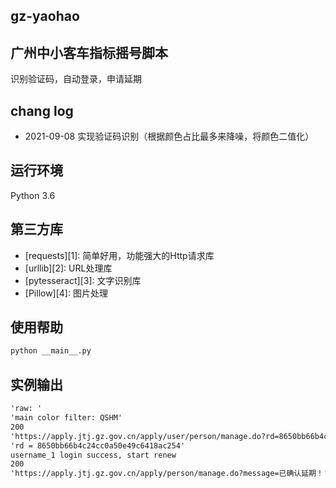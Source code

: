 ## gz-yaohao
## 广州中小客车指标摇号脚本
识别验证码，自动登录，申请延期


## chang log
- 2021-09-08 实现验证码识别（根据颜色占比最多来降噪，将颜色二值化）


## 运行环境
Python 3.6


## 第三方库
- [requests][1]: 简单好用，功能强大的Http请求库
- [urllib][2]: URL处理库
- [pytesseract][3]: 文字识别库
- [Pillow][4]: 图片处理


## 使用帮助
``` cmd
python __main__.py
```

## 实例输出
``` cmd
'raw: '
'main color filter: QSHM'
200
'https://apply.jtj.gz.gov.cn/apply/user/person/manage.do?rd=8650bb66b4c24cc0a50e49c6418ac254&message=建议您使用IE9及以上版本的浏览器，其他浏览器对系统兼容性不完善，如使用360安全浏览器请设置极速模式！'
'rd = 8650bb66b4c24cc0a50e49c6418ac254'
username_1 login success, start renew
200
'https://apply.jtj.gz.gov.cn/apply/person/manage.do?message=已确认延期！'